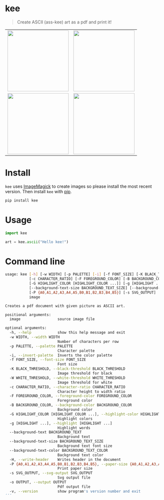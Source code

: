 # kee

> Create ASCII (ass-kee) art as a pdf and print it!

<table>
  <tr>
    <td>
      <img src="doc/limor_fried1.jpg" width=200 />
    </td>
    <td>
      <img src="doc/limor_fried2.jpg" width=200 />
    </td>
  </tr>
  <tr>
  <td>
      <img src="doc/limor_fried3.jpg" width=200 />
    </td>
    <td>
      <img src="doc/limor_fried4.jpg" width=200 />
    </td>
  </tr>
</table>

# Install

`kee` uses [ImageMagick](https://imagemagick.org/index.php) to create
images so please install the most recent version. Then
install `kee` with [pip](https://pip.pypa.io/en/stable/).

```bash
pip install kee
```

# Usage

```python
import kee

art = kee.ascii("Hello kee!")
```

# Command line

```bash
usage: kee [-h] [-w WIDTH] [-p PALETTE] [-i] [-f FONT_SIZE] [-K BLACK_THRESHOLD] [-W WHITE_THRESHOLD]
           [-c CHARACTER_RATIO] [-F FOREGROUND_COLOR] [-B BACKGROUND_COLOR]
           [-G HIGHLIGHT_COLOR [HIGHLIGHT_COLOR ...]] [-g [HIGHLIGHT ...]] [--background-text BACKGROUND_TEXT]
           [--background-text-size BACKGROUND_TEXT_SIZE] [--background-text-color BACKGROUND_TEXT_COLOR] [-H]
           [-P {A0,A1,A2,A3,A4,A5,B0,B1,B2,B3,B4,B5}] [-s SVG_OUTPUT] [-o OUTPUT] [-v]
           image

Creates a pdf document with given picture as ASCII art.

positional arguments:
  image                 source image file

optional arguments:
  -h, --help            show this help message and exit
  -w WIDTH, --width WIDTH
                        Number of characters per row
  -p PALETTE, --palette PALETTE
                        Character palette
  -i, --invert-palette  Inverts the color palette
  -f FONT_SIZE, --font-size FONT_SIZE
                        Font size
  -K BLACK_THRESHOLD, --black-threshold BLACK_THRESHOLD
                        Image threshold for black
  -W WHITE_THRESHOLD, --white-threshold WHITE_THRESHOLD
                        Image threshold for white
  -c CHARACTER_RATIO, --character-ratio CHARACTER_RATIO
                        Character height to width ratio
  -F FOREGROUND_COLOR, --foreground-color FOREGROUND_COLOR
                        Foreground color
  -B BACKGROUND_COLOR, --background-color BACKGROUND_COLOR
                        Background color
  -G HIGHLIGHT_COLOR [HIGHLIGHT_COLOR ...], --highlight-color HIGHLIGHT_COLOR [HIGHLIGHT_COLOR ...]
                        Highlight colors
  -g [HIGHLIGHT ...], --highlight [HIGHLIGHT ...]
                        Highlight words
  --background-text BACKGROUND_TEXT
                        Background text
  --background-text-size BACKGROUND_TEXT_SIZE
                        Background text font size
  --background-text-color BACKGROUND_TEXT_COLOR
                        Background text color
  -H, --write-header    Writes header in the document
  -P {A0,A1,A2,A3,A4,A5,B0,B1,B2,B3,B4,B5}, --paper-size {A0,A1,A2,A3,A4,A5,B0,B1,B2,B3,B4,B5}
                        Print paper size
  -s SVG_OUTPUT, --svg-output SVG_OUTPUT
                        Svg output file
  -o OUTPUT, --output OUTPUT
                        Pdf output file
  -v, --version         show program's version number and exit
´´´
```
